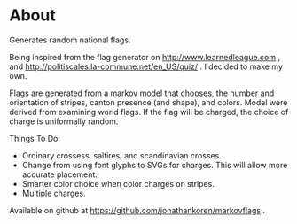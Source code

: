 # About

Generates random national flags.

Being inspired from the flag generator on
http://www.learnedleague.com , and
http://politiscales.la-commune.net/en_US/quiz/ .
I decided to make my own.

Flags are generated from a markov model that chooses, the number and
orientation of stripes, canton presence (and shape), and colors. Model were
derived from examining world flags. If the flag will be charged, the choice
of charge is uniformally random.

Things To Do:
* Ordinary crossess, saltires, and scandinavian crosses.
* Change from using font glyphs to SVGs for charges. This will allow more accurate placement.
* Smarter color choice when color charges on stripes.
* Multiple charges.

Available on github at https://github.com/jonathankoren/markovflags .

